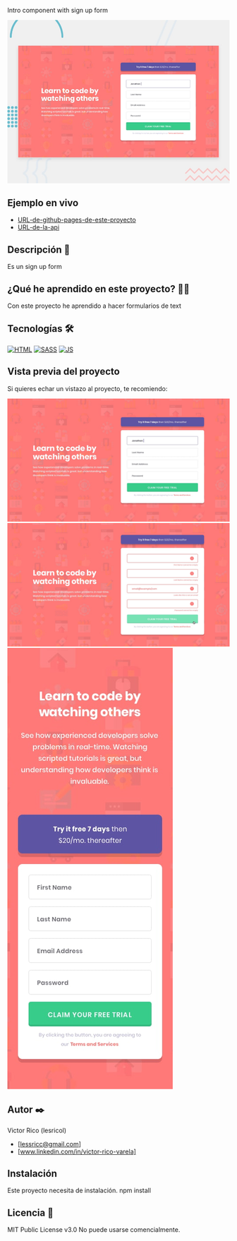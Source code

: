 Intro component with sign up form

![Imagen del proyecto](https://raw.githubusercontent.com/Lesricol/intro-component-with-sign-up-form/main/design/desktop-preview.jpg)

## Ejemplo en vivo

- [URL-de-github-pages-de-este-proyecto](URL-de-github-pages-de-este-proyecto)
- [URL-de-la-api](URL-de-la-api)

## Descripción 📑

Es un sign up form

## ¿Qué he aprendido en este proyecto? 🙇🏻

Con este proyecto he aprendido a hacer formularios de text

## Tecnologías 🛠

<!-- Iconos sacados de: https://github.com/hendrasob/badges/blob/master/README.md y https://github.com/alexandresanlim/Badges4-README.md-Profile -->

[![HTML](https://img.shields.io/badge/HTML5-E34F26?style=for-the-badge&logo=html5&logoColor=white)](https://es.wikipedia.org/wiki/HTML5)
[![SASS](https://img.shields.io/badge/Sass-CC6699?style=for-the-badge&logo=sass&logoColor=white)](https://es.wikipedia.org/wiki/sass)
[![JS](https://img.shields.io/badge/JavaScript-F7DF1E?style=for-the-badge&logo=javascript&logoColor=black)](https://es.wikipedia.org/wiki/JavaScript)

## Vista previa del proyecto

Si quieres echar un vistazo al proyecto, te recomiendo:

![Captura del proyecto](https://raw.githubusercontent.com/Lesricol/intro-component-with-sign-up-form/main/design/desktop-design.jpg)
![Captura del proyecto](https://raw.githubusercontent.com/Lesricol/intro-component-with-sign-up-form/main/design/active-states.jpg)
![Captura del proyecto](https://raw.githubusercontent.com/Lesricol/intro-component-with-sign-up-form/main/design/mobile-design.jpg)

## Autor ✒️

Victor Rico (lesricol)

- [lessricc@gmail.com]
- [www.linkedin.com/in/victor-rico-varela]

## Instalación

Este proyecto necesita de instalación. npm install

## Licencia 📄

MIT Public License v3.0
No puede usarse comencialmente.
